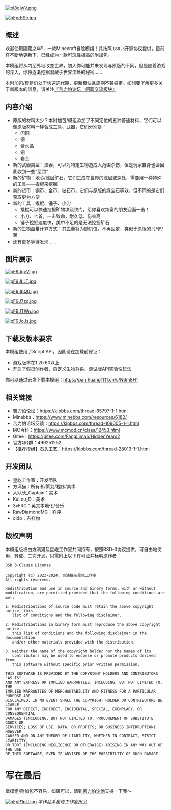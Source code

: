 [![pi8qiwV.png](https://s11.ax1x.com/2023/11/11/pi8qiwV.png)](https://imgse.com/i/pi8qiwV)

[![pFprESe.jpg](https://s11.ax1x.com/2024/01/09/pFprESe.jpg)](https://imgse.com/i/pFprESe)

## 概述

欢迎使用隐藏之年²，一款Minecraft冒险模组！其按照 `BSD-3`开源协议提供，目前在不断地更新下，已经成为一款可玩性极高的附加包。

本模组将从内至外地改变世界，初入你可能并未发现与原版的不同，但是随着游戏的深入，你将逐渐挖掘潜藏于世界深处的秘密……

本附加包/模组仍处于快速迭代期，更新极快且周期不甚稳定。如想要了解更多关于新版本的信息，请关注[『苦力怕论坛｜闲聊交流板块』](https://klpbbs.com/forum-41-1.html)。

## 内容介绍

- 原版的材料太少？本附加包/模组添加了不同定位的五种普通材料，它们可以像原版材料一样合成工具、武器，它们分别是：
  - 闪铜
  - 钢
  - 紫水晶
  - 铜
  - 岩金
- 新的武器类型：法器，可以对特定生物造成大范围杀伤，但是玩家自身也会因此收到一些“惩罚”
- 新的矿物：地心/浅层矿石，它们生成在世界的浅层或深处，需要用一种特殊的工具——撬棍来挖掘
- 新的货币：铜币、金币、钻石币，它们与原版的绿宝石等效，但不同的是它们获取更为方便
- 新的工具：撬棍、锤子、小刀
  - 撬棍可以快速挖掘矿物块及铁门，给你喜欢炫富的朋友迎面一击！
  - 小刀、匕首，一击致命，耐久低、伤害高
  - 锤子挖掘速度快，美中不足的是无法挖掘矿石
- 新的生物血量计算方式：其血量将为随机值，不再固定，类似于原版的马/驴/骡
- 还有更多等待发现……

## 图片展示

[![pF9JqyV.jpg](https://s11.ax1x.com/2024/01/10/pF9JqyV.jpg)](https://imgse.com/i/pF9JqyV)

[![pF9JLLT.jpg](https://s11.ax1x.com/2024/01/10/pF9JLLT.jpg)](https://imgse.com/i/pF9JLLT)

[![pF9JbQ0.jpg](https://s11.ax1x.com/2024/01/10/pF9JbQ0.jpg)](https://imgse.com/i/pF9JbQ0)

[![pF9J7zq.jpg](https://s11.ax1x.com/2024/01/10/pF9J7zq.jpg)](https://imgse.com/i/pF9J7zq)

[![pF9JTWn.jpg](https://s11.ax1x.com/2024/01/10/pF9JTWn.jpg)](https://imgse.com/i/pF9JTWn)

[![pF9JoJs.jpg](https://s11.ax1x.com/2024/01/10/pF9JoJs.jpg)](https://imgse.com/i/pF9JoJs)

## 下载及版本要求

本模组使用了Script API，因此请在加载前保证：

- 游戏版本在1.20.60以上
- 开启了假日创作者、自定义生物群系、测试版API实验性玩法

你可以通过云盘下载本模组：https://pan.huang1111.cn/s/N6m8H1

## 相关链接

- 苦力怕论坛：https://klpbbs.com/thread-85797-1-1.html
- Minebbs：https://www.minebbs.com/resources/6182/
- 苦力怕论坛反馈：https://klpbbs.com/thread-109005-1-1.html
- MC百科：https://www.mcmod.cn/class/12453.html
- Gitee：https://gitee.com/FangLimao/HiddenYears2
- 官方QQ群：499251252
- 【推荐模组】石头工艺：https://klpbbs.com/thread-28013-1-1.html

## 开发团队

- 星屹工作室：开发团队
- 方漓猫：所有者/策划/程序/美术
- 大队长\_Captain：美术
- KuLou_D：美术
- 3xFRC：英文本地化/音乐
- RawDiamondMC：程序
- oldb：吉祥物

## 版权声明

本模组版权由方漓猫及星屹工作室共同持有，按照BSD-3协议提供，可自由地使用、转载、二次开发，只需附上以下许可证并标明原作者：

```
BSD 3-Clause License

Copyright (c) 2023-2024, 方漓猫＆星屹工作室
All rights reserved.

Redistribution and use in source and binary forms, with or without
modification, are permitted provided that the following conditions are met:

1. Redistributions of source code must retain the above copyright notice, this
   list of conditions and the following disclaimer.

2. Redistributions in binary form must reproduce the above copyright notice,
   this list of conditions and the following disclaimer in the documentation
   and/or other materials provided with the distribution.

3. Neither the name of the copyright holder nor the names of its
   contributors may be used to endorse or promote products derived from
   this software without specific prior written permission.

THIS SOFTWARE IS PROVIDED BY THE COPYRIGHT HOLDERS AND CONTRIBUTORS "AS IS"
AND ANY EXPRESS OR IMPLIED WARRANTIES, INCLUDING, BUT NOT LIMITED TO, THE
IMPLIED WARRANTIES OF MERCHANTABILITY AND FITNESS FOR A PARTICULAR PURPOSE ARE
DISCLAIMED. IN NO EVENT SHALL THE COPYRIGHT HOLDER OR CONTRIBUTORS BE LIABLE
FOR ANY DIRECT, INDIRECT, INCIDENTAL, SPECIAL, EXEMPLARY, OR CONSEQUENTIAL
DAMAGES (INCLUDING, BUT NOT LIMITED TO, PROCUREMENT OF SUBSTITUTE GOODS OR
SERVICES; LOSS OF USE, DATA, OR PROFITS; OR BUSINESS INTERRUPTION) HOWEVER
CAUSED AND ON ANY THEORY OF LIABILITY, WHETHER IN CONTRACT, STRICT LIABILITY,
OR TORT (INCLUDING NEGLIGENCE OR OTHERWISE) ARISING IN ANY WAY OUT OF THE USE
OF THIS SOFTWARE, EVEN IF ADVISED OF THE POSSIBILITY OF SUCH DAMAGE.
```

# 写在最后

做模组/附加包不容易，如果可以，请到[苦力怕论他](https://klpbbs.com/space-uid-855752.html)支持一下我～

[![pFpP1nU.jpg](https://s11.ax1x.com/2024/01/08/pFpP1nU.jpg)](https://imgse.com/i/pFpP1nU)
_本作品系星屹工作室出品_
